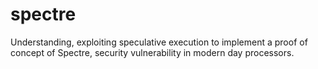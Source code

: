 # spectre

Understanding, exploiting speculative execution to implement a proof of concept of Spectre, security vulnerability in modern day processors.
